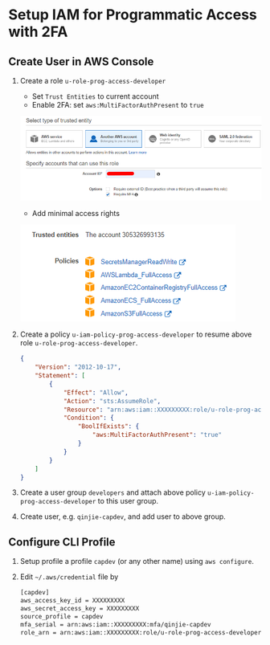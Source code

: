 # Setup IAM for Programmatic Access with 2FA



## Create User in AWS Console



1. Create a role `u-role-prog-access-developer`

   * Set `Trust Entities` to current account
   * Enable 2FA: set `aws:MultiFactorAuthPresent` to `true` 

   ![image-20220110174243124](https://raw.githubusercontent.com/qinjie/picgo-images/main/image-20220110174243124.png)

   * Add minimal access rights

   ![image-20220110174541640](https://raw.githubusercontent.com/qinjie/picgo-images/main/image-20220110174541640.png)

2. Create a policy `u-iam-policy-prog-access-developer` to resume above role `u-role-prog-access-developer`.

   ```json
   {
       "Version": "2012-10-17",
       "Statement": [
           {
               "Effect": "Allow",
               "Action": "sts:AssumeRole",
               "Resource": "arn:aws:iam::XXXXXXXXX:role/u-role-prog-access-developer",
               "Condition": {
                   "BoolIfExists": {
                       "aws:MultiFactorAuthPresent": "true"
                   }
               }
           }
       ]
   }
   ```

3. Create a user group `developers` and attach above policy `u-iam-policy-prog-access-developer` to this user group.

4. Create user, e.g. `qinjie-capdev`, and add user to above group.

## Configure CLI Profile

1. Setup profile a profile `capdev` (or any other name) using `aws configure`.

2. Edit `~/.aws/credential` file by 

   ```
   [capdev]
   aws_access_key_id = XXXXXXXXX
   aws_secret_access_key = XXXXXXXXX
   source_profile = capdev
   mfa_serial = arn:aws:iam::XXXXXXXXX:mfa/qinjie-capdev
   role_arn = arn:aws:iam::XXXXXXXXX:role/u-role-prog-access-developer
   ```

   

